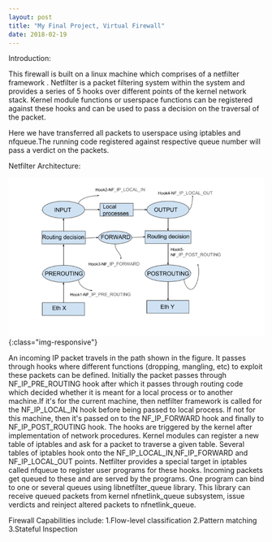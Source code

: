 ```yaml
---
layout: post
title: "My Final Project, Virtual Firewall"
date: 2018-02-19
---
```


Introduction:

This firewall is built on a linux machine which comprises of a netfilter framework . Netfilter is a packet filtering system within the system and provides a series of 5 hooks over different points of the kernel network stack. Kernel module functions or userspace functions can be registered against these hooks and can be used to pass a decision on the traversal of the packet.

Here we have transferred all packets to userspace using iptables and nfqueue.The running code registered against respective queue number will pass a verdict on the packets.


Netfilter Architecture:

![Architecture](/assets/netfilter_arch.PNG){:class="img-responsive"}

An incoming IP packet travels in the path shown in the figure. It passes through hooks where different functions (dropping, mangling, etc) to exploit these packets can be defined. Initially the packet passes through NF_IP_PRE_ROUTING hook after which it passes through routing code which decided whether it is meant for a local process or to another machine.If it's for the current machine, then netfilter framework is called for the NF_IP_LOCAL_IN hook before being passed to local process. If not for this machine, then it's passed on to the NF_IP_FORWARD hook and finally to NF_IP_POST_ROUTING hook. The hooks are triggered by the kernel after implementation of network procedures.
Kernel modules can register a new table of iptables and ask for a packet to traverse a given table. Several tables of iptables hook onto the NF_IP_LOCAL_IN,NF_IP_FORWARD and NF_IP_LOCAL_OUT points. Netfilter provides a special target in iptables called nfqueue to register user programs for these hooks. Incoming packets get queued to these and are served by the programs. One program can bind to one or several queues using libnetfilter_queue library.  This library can receive queued packets from kernel nfnetlink_queue subsystem, issue verdicts and reinject altered packets to nfnetlink_queue.

Firewall Capabilities include:
1.Flow-level classification
2.Pattern matching
3.Stateful Inspection
